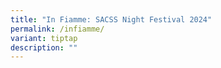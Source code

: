 ```yaml
---
title: "In Fiamme: SACSS Night Festival 2024"
permalink: /infiamme/
variant: tiptap
description: ""
---
```

<p></p>